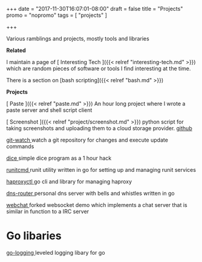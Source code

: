 +++
date = "2017-11-30T16:07:01-08:00"
draft = false
title = "Projects"
promo =  "nopromo"
tags = [ "projects" ]

+++

Various ramblings and projects, mostly tools and libraries

**Related**

I maintain a page of [ Interesting Tech ]({{< relref "interesting-tech.md" >}}) which are random pieces of software or tools I find interesting at the time.

There is a section on [bash scripting]({{< relref "bash.md" >}})

**Projects**

[ Paste ]({{< relref "paste.md" >}})
An hour long project where I wrote a paste server and shell script client

[ Screenshot ]({{< relref "project/screenshot.md" >}})
python script for taking screenshots and uploading them to a cloud storage provider. [github](https://github.com/sigmonsays/screenshot)

[ git-watch ](https://github.com/sigmonsays/git-watch)
watch a git repository for changes and execute update commands

[ dice ](https://github.com/sigmonsays/dice)
simple dice program as a 1 hour hack

[ runitcmd ](https://github.com/sigmonsays/runitcmd)
runit utility written in go for setting up and managing runit services

[ haproxyctl ](https://github.com/sigmonsays/haproxyctl)
go cli and library for managing haproxy

[ dns-router ](https://github.com/sigmonsays/dns-router)
personal dns server with bells and whistles written in go

[ webchat ](https://github.com/sigmonsays/webchat)
forked websocket demo which implements a chat server that is similar in function to a IRC server

# Go libaries

[ go-logging ](https://github.com/sigmonsays/go-logging)
leveled logging libary for go

